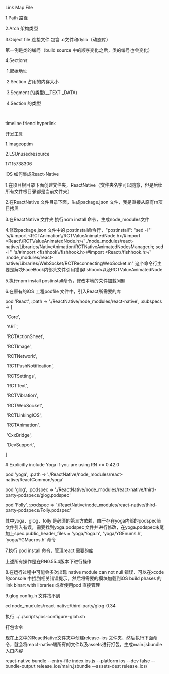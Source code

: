 Link Map File

1.Path   路径

2.Arch 架构类型

3.Object file 连接文件  包含 .o文件和dylib（动态库）

   第一例是类的编号（build source 中的顺序变化之后，类的编号也会变化）

4.Sections:  

​	1.起始地址

​	2.Section 占用的内存大小

​	3.Segment 的类型(__TEXT    _DATA)

​	4.Section 的类型 

​	



timeline friend hyperlink 





开发工具

1.imageoptim

2.LSUnusedresource



17115738306



iOS 如何集成React-Native

1.在项目根目录下面创建文件夹，ReactNative（文件夹名字可以随意，但是后续所有文件根目录都是当前文件夹）

2.在ReactNative 文件目录下面，生成package.json 文件，我是直接从原有rn项目拷贝

3.在ReactNative 文件夹 执行nom install 命令，生成node_modules文件

4.修改package.json 文件中的 postinstall命令行，"postinstall": "sed -i '' 's/#import <RCTAnimation\\/RCTValueAnimatedNode.h>/#import <React\\/RCTValueAnimatedNode.h>/' ./node_modules/react-native/Libraries/NativeAnimation/RCTNativeAnimatedNodesManager.h; sed -i '' 's/#import <fishhook\\/fishhook.h>/#import <React\\/fishhook.h>/' ./node_modules/react-native/Libraries/WebSocket/RCTReconnectingWebSocket.m" 这个命令行主要是解决FaceBook内部头文件引用错误fishbook以及RCTValueAnimatedNode

5.执行npm install postinstall命令，修改本地的文件加载问题

6.在原有的iOS 工程podfile 文件中，引入React所需要的库

 pod 'React', :path => './ReactNative/node_modules/react-native', :subspecs => [

​       'Core',

​       'ART',

​       'RCTActionSheet',

​       'RCTImage',

​       'RCTNetwork',

​       'RCTPushNotification',

​       'RCTSettings',

​       'RCTText',

​       'RCTVibration',

​       'RCTWebSocket',

​       'RCTLinkingIOS',

​       'RCTAnimation',

​       'CxxBridge',

​       'DevSupport',

   ]

   \# Explicitly include Yoga if you are using RN >= 0.42.0

   pod 'yoga', :path => './ReactNative/node_modules/react-native/ReactCommon/yoga'

   pod 'glog', :podspec => './ReactNative/node_modules/react-native/third-party-podspecs/glog.podspec'

   pod 'Folly', :podspec => './ReactNative/node_modules/react-native/third-party-podspecs/Folly.podspec'

其中yoga、glog、folly 是必须的第三方依赖，由于存在yoga内部的podspec头文件引入有误，需要找到yoga.podspec 文件并进行修改，在yoga.podspec末尾加上spec.public_header_files = 'yoga/Yoga.h', 'yoga/YGEnums.h', 'yoga/YGMacros.h' 命令

7.执行 pod install 命令，管理react 需要的库

上述所有操作是在RN0.55.4版本下进行操作

8.在运行过程中可能会多次出现 native module can not null 错误，可以在xcode 的console 中找到相关错误提示，然后将需要的模块加载到iOS build phases 的link binart with libraries 或者使用pod 直接管理

9.glog  config.h 文件找不到

cd node_mudules/react-native/third-party/glog-0.34

执行 ../../scripts/ios-configure-gloh.sh





打包命令

现在上文中的ReactNative文件夹中创建release-ios 文件夹，然后执行下面命令，就会将react-native端所有的文件以及assets进行打包，生成main.jsbundle 入口内容

react-native bundle --entry-file index.ios.js --platform ios --dev false --bundle-output release_ios/main.jsbundle --assets-dest release_ios/









